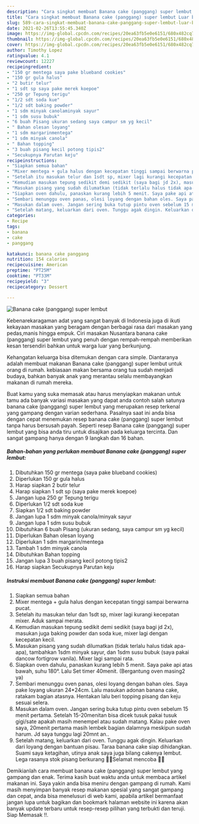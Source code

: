 ```yaml
---
description: "Cara singkat membuat Banana cake (panggang) super lembut Luar biasa"
title: "Cara singkat membuat Banana cake (panggang) super lembut Luar biasa"
slug: 589-cara-singkat-membuat-banana-cake-panggang-super-lembut-luar-biasa
date: 2021-02-26T13:55:45.340Z
image: https://img-global.cpcdn.com/recipes/20ea63fb5e0e6151/680x482cq70/banana-cake-panggang-super-lembut-foto-resep-utama.jpg
thumbnail: https://img-global.cpcdn.com/recipes/20ea63fb5e0e6151/680x482cq70/banana-cake-panggang-super-lembut-foto-resep-utama.jpg
cover: https://img-global.cpcdn.com/recipes/20ea63fb5e0e6151/680x482cq70/banana-cake-panggang-super-lembut-foto-resep-utama.jpg
author: Timothy Lopez
ratingvalue: 4.1
reviewcount: 12227
recipeingredient:
- "150 gr mentega saya pake blueband cookies"
- "150 gr gula halus"
- "2 butir telur"
- "1 sdt sp saya pake merek koepoe"
- "250 gr Tepung terigu"
- "1/2 sdt soda kue"
- "1/2 sdt baking powder"
- "1 sdm minyak canolaminyak sayur"
- "1 sdm susu bubuk"
- "6 buah Pisang ukuran sedang saya campur sm yg kecil"
- " Bahan olesan loyang"
- "1 sdm margarinmentega"
- "1 sdm minyak canola"
- " Bahan topping"
- "3 buah pisang kecil potong tipis2"
- "Secukupnya Parutan keju"
recipeinstructions:
- "Siapkan semua bahan"
- "Mixer mentega + gula halus dengan kecepatan tinggi sampai berwarna pucat."
- "Setelah itu masukan telur dan 1sdt sp, mixer lagi kurangi kecepatan mixer. Aduk sampai merata."
- "Kemudian masukan tepung sedikit demi sedikit (saya bagi jd 2x), masukan juga baking powder dan soda kue, mixer lagi dengan kecepatan kecil."
- "Masukan pisang yang sudah dilumatkan (tidak terlalu halus tidak apa-apa), tambahkan 1sdm minyak sayur, dan 1sdm susu bubuk (saya pakai dancow fortigrow vanila). Mixer lagi sampai rata."
- "Siapkan oven dahulu, panaskan kurang lebih 5 menit. Saya pake api atas bawah, suhu 180°. Lalu Set timer 40menit. (Bergantung oven masing2 ya)"
- "Sembari menunggu oven panas, olesi loyang dengan bahan oles. Saya pake loyang ukuran 24*24cm. Lalu masukan adonan banana cake, ratakam bagian atasnya. Hentakan lalu beri topping pisang dan keju sesuai selera."
- "Masukan dalam oven. Jangan sering buka tutup pintu oven sebelum 15 menit pertama. Setelah 15-20menitan bisa dicek tusuk pakai tusuk gigi/sate apakah masih menempel atau sudah matang. Kalau pake oven saya, 20menit pertama masih lembek bagian dalamnya meskipun sudah harum. Jd saya tunggu lagi 20mnt an.."
- "Setelah matang, keluarkan dari oven. Tunggu agak dingin. Keluarkan dari loyang dengan bantuan pisau. Taraa banana cake siap dihidangkan. Suami saya ketagihan, utinya anak saya juga bilang cakenya lembut. Lega rasanya stok pisang berkurang 🤭💕Selamat mencoba 🤗🍌"
categories:
- Recipe
tags:
- banana
- cake
- panggang

katakunci: banana cake panggang 
nutrition: 154 calories
recipecuisine: American
preptime: "PT25M"
cooktime: "PT33M"
recipeyield: "3"
recipecategory: Dessert

---
```



![Banana cake (panggang) super lembut](https://img-global.cpcdn.com/recipes/20ea63fb5e0e6151/680x482cq70/banana-cake-panggang-super-lembut-foto-resep-utama.jpg)

Kebenarekaragaman adat yang sangat banyak di Indonesia juga di ikuti kekayaan masakan yang beragam dengan berbagai rasa dari masakan yang pedas,manis hingga empuk. Ciri masakan Nusantara banana cake (panggang) super lembut yang penuh dengan rempah-rempah memberikan kesan tersendiri bahkan untuk warga luar yang berkunjung.




Kehangatan keluarga bisa ditemukan dengan cara simple. Diantaranya adalah membuat makanan Banana cake (panggang) super lembut untuk orang di rumah. kebiasaan makan bersama orang tua sudah menjadi budaya, bahkan banyak anak yang merantau selalu membayangkan makanan di rumah mereka.

Buat kamu yang suka memasak atau harus menyiapkan makanan untuk tamu ada banyak variasi masakan yang dapat anda contoh salah satunya banana cake (panggang) super lembut yang merupakan resep terkenal yang gampang dengan varian sederhana. Pasalnya saat ini anda bisa dengan cepat menemukan resep banana cake (panggang) super lembut tanpa harus bersusah payah.
Seperti resep Banana cake (panggang) super lembut yang bisa anda tiru untuk disajikan pada keluarga tercinta. Dan sangat gampang hanya dengan 9 langkah dan 16 bahan.


<!--inarticleads1-->

##### Bahan-bahan yang perlukan membuat Banana cake (panggang) super lembut:

1. Dibutuhkan 150 gr mentega (saya pake blueband cookies)
1. Diperlukan 150 gr gula halus
1. Harap siapkan 2 butir telur
1. Harap siapkan 1 sdt sp (saya pake merek koepoe)
1. Jangan lupa 250 gr Tepung terigu
1. Diperlukan 1/2 sdt soda kue
1. Siapkan 1/2 sdt baking powder
1. Jangan lupa 1 sdm minyak canola/minyak sayur
1. Jangan lupa 1 sdm susu bubuk
1. Dibutuhkan 6 buah Pisang (ukuran sedang, saya campur sm yg kecil)
1. Diperlukan  Bahan olesan loyang
1. Diperlukan 1 sdm margarin/mentega
1. Tambah 1 sdm minyak canola
1. Dibutuhkan  Bahan topping
1. Jangan lupa 3 buah pisang kecil potong tipis2
1. Harap siapkan Secukupnya Parutan keju




<!--inarticleads2-->

##### Instruksi membuat  Banana cake (panggang) super lembut:

1. Siapkan semua bahan
1. Mixer mentega + gula halus dengan kecepatan tinggi sampai berwarna pucat.
1. Setelah itu masukan telur dan 1sdt sp, mixer lagi kurangi kecepatan mixer. Aduk sampai merata.
1. Kemudian masukan tepung sedikit demi sedikit (saya bagi jd 2x), masukan juga baking powder dan soda kue, mixer lagi dengan kecepatan kecil.
1. Masukan pisang yang sudah dilumatkan (tidak terlalu halus tidak apa-apa), tambahkan 1sdm minyak sayur, dan 1sdm susu bubuk (saya pakai dancow fortigrow vanila). Mixer lagi sampai rata.
1. Siapkan oven dahulu, panaskan kurang lebih 5 menit. Saya pake api atas bawah, suhu 180°. Lalu Set timer 40menit. (Bergantung oven masing2 ya)
1. Sembari menunggu oven panas, olesi loyang dengan bahan oles. Saya pake loyang ukuran 24*24cm. Lalu masukan adonan banana cake, ratakam bagian atasnya. Hentakan lalu beri topping pisang dan keju sesuai selera.
1. Masukan dalam oven. Jangan sering buka tutup pintu oven sebelum 15 menit pertama. Setelah 15-20menitan bisa dicek tusuk pakai tusuk gigi/sate apakah masih menempel atau sudah matang. Kalau pake oven saya, 20menit pertama masih lembek bagian dalamnya meskipun sudah harum. Jd saya tunggu lagi 20mnt an..
1. Setelah matang, keluarkan dari oven. Tunggu agak dingin. Keluarkan dari loyang dengan bantuan pisau. Taraa banana cake siap dihidangkan. Suami saya ketagihan, utinya anak saya juga bilang cakenya lembut. Lega rasanya stok pisang berkurang 🤭💕Selamat mencoba 🤗🍌




Demikianlah cara membuat banana cake (panggang) super lembut yang gampang dan enak. Terima kasih buat waktu anda untuk membaca artikel makanan ini. Saya yakin anda bisa meniru dengan gampang di rumah. Kami masih menyimpan banyak resep makanan spesial yang sangat gampang dan cepat, anda bisa menelusuri di web kami, apabila artikel bermanfaat jangan lupa untuk bagikan dan bookmark halaman website ini karena akan banyak update terbaru untuk resep-resep pilihan yang terbukti dan teruji. Siap Memasak !!. 

